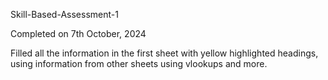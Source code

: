 Skill-Based-Assessment-1

Completed on 7th October, 2024

Filled all the information in the first sheet with yellow highlighted headings, using information from other sheets using vlookups and more.
